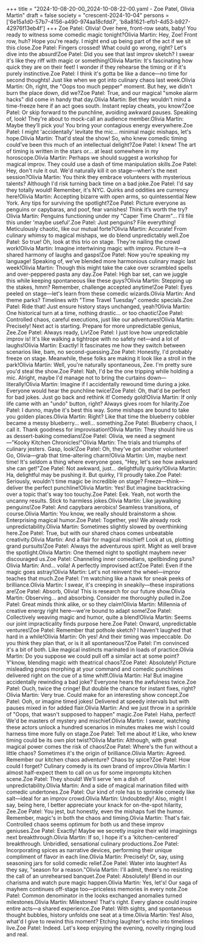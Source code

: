 +++
title = "2024-10-08-20-00_2024-10-08-22-00.yaml - Zoe Patel, Olivia Martin"
draft = false
society = "crescent-2024-10-04"
persons = ['6e15a1d0-57b7-4156-a490-974aa18cfdd7', 'b8a81621-efb1-4d53-b927-42976f13eb4f']
+++
Zoe Patel: Olivia! Over here, front-row seats, baby! You ready to witness some comedic magic tonight?Olivia Martin: Hey, Zoe! Front row, huh? Hope you're ready. I might end up being part of the act if we sit this close.Zoe Patel: Fingers crossed! What could go wrong, right? Let's dive into the absurd!Zoe Patel: Did you see that last improv sketch? I swear it's like they riff with magic or something!Olivia Martin: It's fascinating how quick they are on their feet! I wonder if they rehearse the timing or if it's purely instinctive.Zoe Patel: I think it's gotta be like a dance—no time for second thoughts! Just like when we got into culinary chaos last week.Olivia Martin: Oh, right, the "Oops too much pepper" moment. But hey, we didn't burn the place down, did we?Zoe Patel: True, and our magical "smoke alarm hacks" did come in handy that day.Olivia Martin: Bet they wouldn't mind a time-freeze here if an act goes south. Instant replay cheats, you know?Zoe Patel: Or skip forward to the punchline, avoiding awkward pauses. Speaking of, look! They're about to mock-call an audience member.Olivia Martin: Maybe they’ll pick you! You bring your contagious energy everywhere.Zoe Patel: I might 'accidentally' levitate the mic... minimal magic mishaps, let's hope.Olivia Martin: That'd steal the show! So, who knew comedic timing could've been this much of an intellectual delight?Zoe Patel: I knew! The art of timing is written in the stars or... at least somewhere in my horoscope.Olivia Martin: Perhaps we should suggest a workshop for magical improv. They could use a dash of time manipulation skills.Zoe Patel: Hey, don't rule it out. We'd naturally kill it on stage—when's the next session?Olivia Martin: You think they embrace volunteers with mysterious talents? Although I'd risk turning back time on a bad joke.Zoe Patel: I'd say they totally would! Remember, it's NYC. Quirks and oddities are currency here!Olivia Martin: Accepting bizarre with open arms, so quintessential New York. Any tips for surviving the spotlight?Zoe Patel: Picture everyone as penguins or capybaras, and poof, fear vanishes! Think it’s worth the try?Olivia Martin: Penguins functioning under my "Caper Time Charm"... I'll file this under 'maybe useful'.Zoe Patel: Just penguins? File everything! Meticulously chaotic, like our mutual forte?Olivia Martin: Accurate! From culinary whimsy to magical mishaps, we do blend unpredictably well.Zoe Patel: So true! Oh, look at this trio on stage. They're nailing the crowd work!Olivia Martin: Imagine intertwining magic with improv. Picture it—a shared harmony of laughs and gasps!Zoe Patel: Now you’re speaking my language! Speaking of, we’ve blended more harmonious culinary magic last week!Olivia Martin: Though this might take the cake over scrambled spells and over-peppered pasta any day.Zoe Patel: High bar set, can we juggle this while keeping spontaneous like these guys?Olivia Martin: Stepping up the stakes, hmm? Remember, challenge accepted anytime!Zoe Patel: Eyes peeled on stage—let's learn from these comedic wizards.Olivia Martin: And theme parks? Timelines with "Time Travel Tuesday" comedic specials.Zoe Patel: Ride that! Just ensure history stays unchanged, yeah?Olivia Martin: One historical turn at a time, nothing drastic... or too chaotic!Zoe Patel: Controlled chaos, careful executions, just like our adventures!Olivia Martin: Precisely! Next act is starting. Prepare for more unpredictable genius, Zee.Zoe Patel: Always ready, Liv!Zoe Patel: I just love how unpredictable improv is! It's like walking a tightrope with no safety net—and a lot of laughs!Olivia Martin: Exactly! It fascinates me how they switch between scenarios like, bam, no second-guessing.Zoe Patel: Honestly, I'd probably freeze on stage. Meanwhile, these folks are making it look like a stroll in the park!Olivia Martin: Well, you're naturally spontaneous, Zee. I'm pretty sure you'd steal the show.Zoe Patel: Nah, I'd be the one tripping while holding a mic. Alright, maybe I'd manage not to bring the curtains down—literally!Olivia Martin: Imagine if I accidentally rewound time during a joke. Everyone would hear the punchline twice!Zoe Patel: Oh, that'd be perfect for bad jokes. Just go back and rethink it! Comedy gold!Olivia Martin: If only life came with an "undo" button, right? Always gives room for hilarity.Zoe Patel: I dunno, maybe it's best this way. Some mishaps are bound to take you golden places.Olivia Martin: Right? Like that time the blueberry cobbler became a messy blueberry... well... something.Zoe Patel: Blueberry chaos, I call it. Thank goodness for improvisation!Olivia Martin: They should hire us as dessert-baking comedians!Zoe Patel: Olivia, we need a segment—"Kooky Kitchen Chronicles!"Olivia Martin: The trials and triumphs of culinary jesters. Gasp, look!Zoe Patel: Oh, they've got another volunteer! Go, Olivia—grab that time-altering charm!Olivia Martin: Um, maybe next time! It's seldom a thing where everyone goes, "Hey, let's see how awkward she can get!"Zoe Patel: Not awkward, just... delightfully quirky!Olivia Martin: Ha, delightful may be pushing it. But quirky, I'll proudly take.Zoe Patel: Seriously, wouldn't time magic be incredible on stage? Freeze—think—deliver the perfect punchline!Olivia Martin: Yes! But imagine backtracking over a topic that's way too touchy.Zoe Patel: Eek. Yeah, not worth the uncanny results. Stick to harmless jokes.Olivia Martin: Like jaywalking penguins!Zoe Patel: And capybara aerobics! Seamless transitions, of course.Olivia Martin: You know, we really should brainstorm a show. Enterprising magical humor.Zoe Patel: Together, yes! We already rock unpredictability.Olivia Martin: Sometimes slightly slowed by overthinking here.Zoe Patel: True, but with our shared chaos comes unbeatable creativity.Olivia Martin: And a flair for magical mischief! Look at us, plotting grand pursuits!Zoe Patel: Always the adventurous spirit. Might as well brave the spotlight.Olivia Martin: One themed night to spotlight mayhem never discouraged us.Zoe Patel: Channeling inner comedians, spellbinding puns?Olivia Martin: And... voila! A perfectly improvised act!Zoe Patel: Even if the magic goes astray!Olivia Martin: Let's not reinvent the wheel—improv teaches that much.Zoe Patel: I'm watching like a hawk for sneak peeks of brilliance.Olivia Martin: I swear, it's creeping in sneakily—these inspirations are!Zoe Patel: Absorb, Olivia! This is research for our future show.Olivia Martin: Observing... and absorbing. Consider me thoroughly pulled in.Zoe Patel: Great minds think alike, or so they claim!Olivia Martin: Millennia of creative energy right here—we're bound to adapt some!Zoe Patel: Collectively weaving magic and humor, quite a blend!Olivia Martin: Seems our joint impracticality finds purpose here.Zoe Patel: Onward, unpredictable ventures!Zoe Patel: Remember that pothole sketch? I haven't laughed that hard in a while!Olivia Martin: Oh yes! And their timing was impeccable. Do you think they plan that, or is it all spontaneous?Zoe Patel: I'm convinced it's a bit of both. Like magical instincts marinated in loads of practice.Olivia Martin: Do you suppose we could pull off a similar act at some point? Y'know, blending magic with theatrical chaos?Zoe Patel: Absolutely! Picture misleading props morphing at your command and comedic punchlines delivered right on the cue of a time whiff.Olivia Martin: Ha! But imagine accidentally rewinding a bad joke? Everyone hears the awfulness twice.Zoe Patel: Ouch, twice the cringe! But double the chance for instant fixes, right?Olivia Martin: Very true. Could make for an interesting show concept.Zoe Patel: Ooh, or imagine timed jokes! Delivered at speedy intervals but with pauses mixed in for added flair.Olivia Martin: And we just throw in a sprinkle of "Oops, that wasn't supposed to happen" magic.Zoe Patel: Haha, perfect! We'd be masters of mystery and mischief.Olivia Martin: I swear, watching these actors unlock a hundred scenarios in minutes makes me wish I could harness time more fully on stage.Zoe Patel: Tell me about it! Like, who knew timing could be its own plot twist?Olivia Martin: Although, with great magical power comes the risk of chaos!Zoe Patel: Where's the fun without a little chaos? Sometimes it's the origin of brilliance.Olivia Martin: Agreed. Remember our kitchen chaos adventure? Chaos by spice?Zoe Patel: How could I forget? Culinary comedy is its own brand of improv.Olivia Martin: I almost half-expect them to call on us for some impromptu kitchen scene.Zoe Patel: They should! We'll serve 'em a dish of unpredictability.Olivia Martin: And a side of magical marination filled with comedic undertones.Zoe Patel: Our kind of role has to sprinkle comedy like salt—ideal for an improv crowd.Olivia Martin: Undoubtedly! Also, might I say, being here, I better appreciate your knack for on-the-spot hilarity, Zee.Zoe Patel: You jest, but honestly, even the mishaps fuel the humor. Remember, magic's in both the chaos and timing.Olivia Martin: That's fair. Controlled chaos seems optimum for both us and these improv geniuses.Zoe Patel: Exactly! Maybe we secretly inspire their wild imaginings next breakthrough.Olivia Martin: If so, I hope it's a 'kitchen-centered' breakthrough. Unbridled, sensational culinary productions.Zoe Patel: Incorporating spices as narrative devices, performing their unique compliment of flavor in each line.Olivia Martin: Precisely! Or, say, using seasoning jars for solid comedic relief.Zoe Patel: Water into laughter! As they say, "season for a reason."Olivia Martin: I'll admit, there's no resisting the call of an unrehearsed banquet.Zoe Patel: Absolutely! Blend in our charisma and watch pure magic happen.Olivia Martin: Yes, let's! Our saga of mayhem continues off-stage too—priceless memories in every note.Zoe Patel: Common denominator in the looks exchanged anomalies turned milestones.Olivia Martin: Milestones! That's right. Every glance could inspire entire acts—a shared experience.Zoe Patel: With sights, and spontaneous thought bubbles, history unfolds one seat at a time.Olivia Martin: Yes! Also, what'd I give to rewind this moment? Etching laughter's echo into timelines live.Zoe Patel: Indeed. Let's keep enjoying the evening, novelty ringing loud and real.